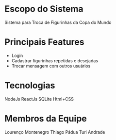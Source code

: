 # Escopo do Sistema
Sistema para Troca de Figurinhas da Copa do Mundo

# Principais Features
 - Login
 - Cadastrar figurinhas repetidas e desejadas
 - Trocar mensagem com outros usuários
 
# Tecnologias
NodeJs
ReactJs
SQLite
Html+CSS

# Membros da Equipe
Lourenço Montenegro
Thiago Pádua
Turi Andrade
